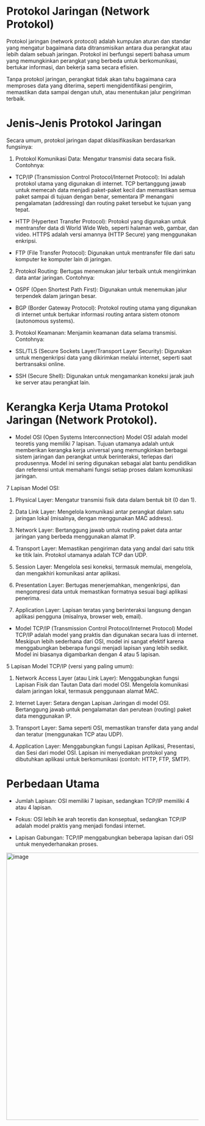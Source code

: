 # Protokol Jaringan (Network Protokol)
Protokol jaringan (network protocol) adalah kumpulan aturan dan standar yang mengatur bagaimana data ditransmisikan antara dua perangkat atau lebih dalam sebuah jaringan. 
Protokol ini berfungsi seperti bahasa umum yang memungkinkan perangkat yang berbeda untuk berkomunikasi, bertukar informasi, dan bekerja sama secara efisien.

Tanpa protokol jaringan, perangkat tidak akan tahu bagaimana cara memproses data yang diterima, seperti mengidentifikasi pengirim, 
memastikan data sampai dengan utuh, atau menentukan jalur pengiriman terbaik.

# Jenis-Jenis Protokol Jaringan
Secara umum, protokol jaringan dapat diklasifikasikan berdasarkan fungsinya:

1. Protokol Komunikasi Data: Mengatur transmisi data secara fisik. Contohnya:

* TCP/IP (Transmission Control Protocol/Internet Protocol): Ini adalah protokol utama yang digunakan di internet. TCP bertanggung jawab untuk memecah data menjadi paket-paket kecil dan memastikan semua paket sampai di tujuan dengan benar, sementara IP menangani pengalamatan (addressing) dan routing paket tersebut ke tujuan yang tepat.

* HTTP (Hypertext Transfer Protocol): Protokol yang digunakan untuk mentransfer data di World Wide Web, seperti halaman web, gambar, dan video. HTTPS adalah versi amannya (HTTP Secure) yang menggunakan enkripsi.

* FTP (File Transfer Protocol): Digunakan untuk mentransfer file dari satu komputer ke komputer lain di jaringan.

2. Protokol Routing: Bertugas menemukan jalur terbaik untuk mengirimkan data antar jaringan. Contohnya:

* OSPF (Open Shortest Path First): Digunakan untuk menemukan jalur terpendek dalam jaringan besar.

* BGP (Border Gateway Protocol): Protokol routing utama yang digunakan di internet untuk bertukar informasi routing antara sistem otonom (autonomous systems).

3. Protokol Keamanan: Menjamin keamanan data selama transmisi. Contohnya:

* SSL/TLS (Secure Sockets Layer/Transport Layer Security): Digunakan untuk mengenkripsi data yang dikirimkan melalui internet, seperti saat bertransaksi online.

* SSH (Secure Shell): Digunakan untuk mengamankan koneksi jarak jauh ke server atau perangkat lain.

# Kerangka Kerja Utama Protokol Jaringan (Network Protokol).
* Model OSI (Open Systems Interconnection)
Model OSI adalah model teoretis yang memiliki 7 lapisan. Tujuan utamanya adalah untuk memberikan kerangka kerja universal yang memungkinkan berbagai sistem jaringan dan perangkat untuk berinteraksi, terlepas dari produsennya. Model ini sering digunakan sebagai alat bantu pendidikan dan referensi untuk memahami fungsi setiap proses dalam komunikasi jaringan.

7 Lapisan Model OSI:

1. Physical Layer: Mengatur transmisi fisik data dalam bentuk bit (0 dan 1).

2. Data Link Layer: Mengelola komunikasi antar perangkat dalam satu jaringan lokal (misalnya, dengan menggunakan MAC address).

3. Network Layer: Bertanggung jawab untuk routing paket data antar jaringan yang berbeda menggunakan alamat IP.

4. Transport Layer: Memastikan pengiriman data yang andal dari satu titik ke titik lain. Protokol utamanya adalah TCP dan UDP.

5. Session Layer: Mengelola sesi koneksi, termasuk memulai, mengelola, dan mengakhiri komunikasi antar aplikasi.

6. Presentation Layer: Bertugas menerjemahkan, mengenkripsi, dan mengompresi data untuk memastikan formatnya sesuai bagi aplikasi penerima.

7. Application Layer: Lapisan teratas yang berinteraksi langsung dengan aplikasi pengguna (misalnya, browser web, email).

* Model TCP/IP (Transmission Control Protocol/Internet Protocol)
Model TCP/IP adalah model yang praktis dan digunakan secara luas di internet. Meskipun lebih sederhana dari OSI, model ini sangat efektif karena menggabungkan beberapa fungsi menjadi lapisan yang lebih sedikit. Model ini biasanya digambarkan dengan 4 atau 5 lapisan.

5 Lapisan Model TCP/IP (versi yang paling umum):

1. Network Access Layer (atau Link Layer): Menggabungkan fungsi Lapisan Fisik dan Tautan Data dari model OSI. Mengelola komunikasi dalam jaringan lokal, termasuk penggunaan alamat MAC.

2. Internet Layer: Setara dengan Lapisan Jaringan di model OSI. Bertanggung jawab untuk pengalamatan dan perutean (routing) paket data menggunakan IP.

3. Transport Layer: Sama seperti OSI, memastikan transfer data yang andal dan teratur (menggunakan TCP atau UDP).

4. Application Layer: Menggabungkan fungsi Lapisan Aplikasi, Presentasi, dan Sesi dari model OSI. Lapisan ini menyediakan protokol yang dibutuhkan aplikasi untuk berkomunikasi (contoh: HTTP, FTP, SMTP).

# Perbedaan Utama
* Jumlah Lapisan: OSI memiliki 7 lapisan, sedangkan TCP/IP memiliki 4 atau 4 lapisan.

* Fokus: OSI lebih ke arah teoretis dan konseptual, sedangkan TCP/IP adalah model praktis yang menjadi fondasi internet.

* Lapisan Gabungan: TCP/IP menggabungkan beberapa lapisan dari OSI untuk menyederhanakan proses.

<img width="1396" height="699" alt="image" src="https://github.com/user-attachments/assets/55a76290-76fd-4485-9cad-a50b5701a2bb" />
